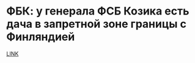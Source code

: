 # ФБК: у генерала ФСБ Козика есть дача в запретной зоне границы с Финляндией



[LINK](https://varlamov.ru/2011639.html)